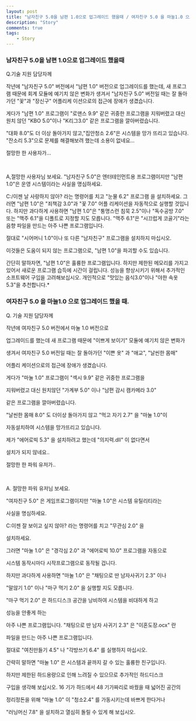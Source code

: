 ```yaml
---
layout: post
title: "남자친구 5.0을 남편 1.0으로 업그레이드 했을때 / 여자친구 5.0 을 마눌1.0 으로 업그레이드 했을 때.."
description: "Story"
comments: true
tags:
    - Story
---
```


### 남자친구 5.0을 남편 1.0으로 업그레이드 했을때

​Q.기술 지원 담당자께

​작년에 "남자친구 5.0" 버전에서 "남편 1.0" 버전으로 업그레이드를 했는데, 새 프로그램 때문에 회계 모듈에 예기치 않은 변화가 생겨서 "남자친구 5.0" 버전일 때는 잘 돌아가던 "꽃"과 "장신구" 어플리케 이션으로의 접근에 장애가 생겼습니다.

게다가 "남편 1.0" 프로그램이 "로맨스 9.9" 같은 귀중한 프로그램을 지워버렸고 대신 원치 않던 "KBO 5.0"이나 "K리그3.0" 같은 프로그램을 깔아버렸습니다.

​"대화 8.0"도 더 이상 돌아가지 않고,"집안청소 2.6"은 시스템을 망가 뜨리고 있습니다. "잔소리 5.3"으로 문제를 해결해보려 했는데 소용이 없네요...

​절망한 한 사용자가...

​

​A,절망한 사용자님 보세요.
​"남자친구 5.0"은 엔터테인먼트용 프로그램이지만 "남편 1.0"은 운영 시스템이라는 사실을 명심하세요.

C:/이젠 날 사랑하지 않아? 라는 명령어를 치고 "눈물 6.2" 프로그램 을 설치하세요. 그러면 "남편 1.0"은 "죄책감 3.0"과 "꽃 7.0" 어플 리케이션을 자동적으로 실행할 것입니다. 하지만 과다하게 사용하면 "남편 1.0"은 "퉁명스런 침묵 2.5"이나 "독수공방 7.0" 또는 "맥주 6.1"을 디폴트로 지정할 지도 모릅니다. "맥주 6.1"은 "시끄럽게 코골기"라는 음향 파일을 만드는 아주 나쁜 프로그램입니다.

​절대로 "시어머니 1.0"이나 또 다른 "남자친구" 프로그램을 설치하지 마십시오.

이것들은 도움이 되지 않는 프로그램으로, "남편 1.0"을 파괴할 수도 있습니다.

간단히 말하자면, "남편 1.0"은 훌륭한 프로그램입니다. 하지만 제한된 메모리를 가지고 있어서 새로운 프로그램 습득에 시간이 걸립니다. 성능을 향상시키기 위해서 추가적인 소프트웨어 구입을 고려해보십시오. 개인적으로 "맛있는 음식3.0"이나 "야한 속옷 5.3"을 추천합니다.*



### ​여자친구 5.0 을 마눌1.0 으로 업그레이드 했을 때.

Q. 기술 지원 담당자께

작년에 여자친구 5.0 버전에서 마눌 1.0 버전으로

업그레이드를 했는데 새 프로그램 때문에 "이쁘게 보이기" 모듈에 예기치 않은 변화가

생겨서 여자친구 5.0 버전일 때는 잘 돌아가던 "이쁜 옷" 과 "애교", "날씬한 몸매"

어플리 케이션으로의 접근에 장애가 생겼습니다.



게다가 "마눌 1.0" 프로그램이 "섹시 9.9" 같은 귀중한 프로그램을

지워버렸고 대신 원치않던 "가계부 5.0" 이나 "남편 감시 캠카메라 3.0"

같은 프로그램을 깔아버렸습니다.



"날씬한 몸매 8.0" 도 더이상 돌아가지 않고 "먹고 자기 2.7" 을 "마눌 1.0"이

자동설치하여 시스템을 망가뜨리고 있습니다.

제가 "에어로빅 5.3" 을 설치하려고 했는데 "의지력.dll" 이 없다면서

설치가 되지 않네요..

절망한 한 파워 유저가..

​

A. 절망한 파워 유저님 보세요.

"여자친구 5.0" 은 게임프로그램이지만 "마눌 1.0"은 시스템 유틸리티라는

사실을 명심하세요.

C:이젠 잘 보이고 싶지 않아? 라는 명령어를 치고 "무관심 2.0" 을

설치하세요.



그러면 "마눌 1.0" 은 "경각심 2.0" 과 "에어로빅 10.0" 프로그램을 자동으로

시스템 동작시마다 시작프로그램으로 동작될 겁니다.

하지만 과다하게 사용하면 "마눌 1.0" 은 "채팅으로 딴 남자사귀기 2.3" 이나

"말않기 1.0" 이나 "마구 먹기 2.0" 을 실행할 지도 모릅니다.

"마구 먹기 2.0" 은 하드디스크 공간을 낭비하여 시스템을 비대하게 하고

성능을 안좋게 하는

아주 나쁜 프로그램입니다. "채팅으로 딴 남자 사귀기 2.3" 은 "이혼도장.ocx" 란

파일을 만드는 아주 나쁜 프로그램입니다.



절대로 "여친만들기 4.5" 나 "각방쓰기 6.4" 를 실행하지 마십시오.

간략히 말하면 "마눌 1.0" 은 시스템과 끝까지 갈 수 있는 훌륭한 친구입니다.

하지만 제한된 하드용량으로 인해 느려질 수 있으므로 추가적인 하드디스크

구입을 생각해 보십시오. 16 기가 하드에서 48 기가짜리로 바꿨을 때 넓어진 공간의

정리정돈을 위해 "마눌 1.0" 이 "청소2.4" 를 가동시키는데 바쁘게 한다거나

"러닝머신 7.8" 을 설치하고 열심히 돌릴 수 있게 해 보십시오.